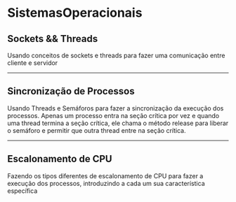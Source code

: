# SistemasOperacionais

<h2>Sockets && Threads</h2>
<p>Usando conceitos de sockets e threads para fazer uma comunicação entre cliente e servidor</p>
<hr>
<h2>Sincronização de Processos</h2>
<p>
    Usando Threads e Semáforos para fazer a sincronização da execução dos processos. Apenas um processo entra na seção crítica por vez e quando uma thread termina a seção crítica, ele chama o método release para liberar o semáforo e permitir que outra thread entre na seção crítica.
</p>
<hr>
<h2>Escalonamento de CPU</h2>
<p>
Fazendo os tipos diferentes de escalonamento de CPU para fazer a execução dos processos, introduzindo a cada um sua característica específica
</p>
